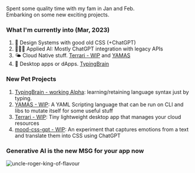 Spent some quality time with my fam in Jan and Feb. <br />
Embarking on some new exciting projects. <br />

### What I'm currently into (Mar, 2023)
1. 🎨 Design Systems with good old CSS (+ChatGPT)
2. 👩🏽‍🎨 Applied AI: Mostly ChatGPT integration with legacy APIs
3. 🌤️ Cloud Native stuff. [Terrari - WIP](https://github.com/the-watchmaker/terrari) and [YAMAS](https://github.com/the-watchmaker/yamas)
4. 📡 Desktop apps or dApps. [TypingBrain](https://github.com/the-watchmaker/typingbrain) 

### New Pet Projects
1. [TypingBrain - working Alpha](https://github.com/the-watchmaker/typingbrain): learning/retaining language syntax just by typing. 
2. [YAMAS - WIP](https://github.com/the-watchmaker/yamas): A YAML Scripting language that can be run on CLI and libs to mutate itself for some useful stuff
3. [Terrari - WIP](https://github.com/the-watchmaker/terrari): Tiny lightweight desktop app that manages your cloud resources
4. [mood-css-gpt - WIP](https://github.com/the-watchmaker/mood-css-gpt): An experiment that captures emotions from a text and translate them into CSS using ChatGPT

### Generative AI is the new MSG for your app now
![uncle-roger-king-of-flavour](https://user-images.githubusercontent.com/4682613/221276183-9622da64-1231-445e-9ae4-aeea30db95e5.gif)

